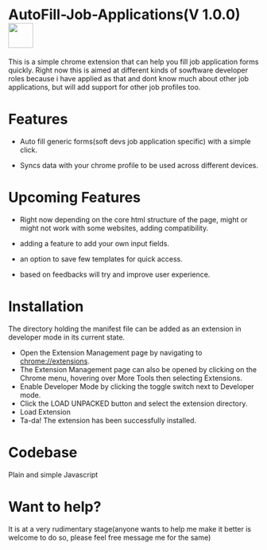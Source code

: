 # AutoFill-Job-Applications(V 1.0.0) <img src="https://image.flaticon.com/icons/svg/3135/3135632.svg" height="50" />

This is a simple chrome extension that can help you fill job application forms quickly. Right now this is aimed at different kinds of sowftware developer roles because i have applied as that and dont know much about other job applications, but will add support for other job profiles too.

# Features
- Auto fill generic forms(soft devs job application specific) with a simple click.

- Syncs data with your chrome profile to be used across different devices.

# Upcoming Features
- Right now depending on the core html structure of the page, might or might not work with some websites, adding compatibility.

- adding a feature to add your own input fields.

- an option to save few templates for quick access.

- based on feedbacks will try and improve user experience.

# Installation
The directory holding the manifest file can be added as an extension in developer mode in its current state.

- Open the Extension Management page by navigating to [chrome://extensions](chrome://extensions).
- The Extension Management page can also be opened by clicking on the Chrome menu, hovering over More Tools then selecting Extensions.
- Enable Developer Mode by clicking the toggle switch next to Developer mode.
- Click the LOAD UNPACKED button and select the extension directory.
- Load Extension
- Ta-da! The extension has been successfully installed.

# Codebase
Plain and simple Javascript

# Want to help?
It is at a very rudimentary stage(anyone wants to help me make it better is welcome to do so, please feel free message me for the same)

